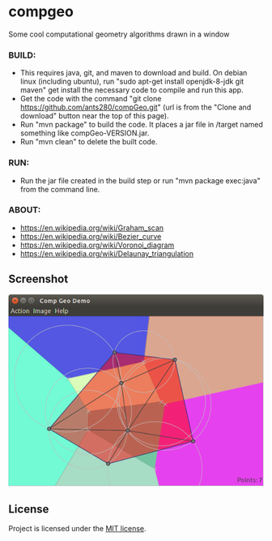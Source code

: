 # compgeo
Some cool computational geometry algorithms drawn in a window

### BUILD:
* This requires java, git, and maven to download and build.  On debian linux (including ubuntu), run "sudo apt-get install openjdk-8-jdk git maven" get install the necessary code to compile and run this app.
* Get the code with the command "git clone https://github.com/ants280/compGeo.git" (url is from the "Clone and download" button near the top of this page).
* Run "mvn package" to build the code.  It places a jar file in /target named something like compGeo-VERSION.jar.
* Run "mvn clean" to delete the built code.
### RUN:
* Run the jar file created in the build step or run "mvn package exec:java" from the command line.
### ABOUT:
* https://en.wikipedia.org/wiki/Graham_scan
* https://en.wikipedia.org/wiki/Bezier_curve
* https://en.wikipedia.org/wiki/Voronoi_diagram
* https://en.wikipedia.org/wiki/Delaunay_triangulation

## Screenshot
![screenshot](screenshot.png)

## License
Project is licensed under the [MIT license](LICENSE).

